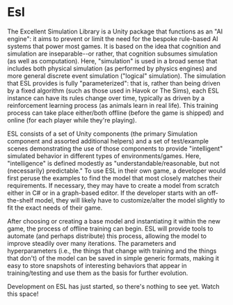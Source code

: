 # Esl
The Excellent Simulation Library is a Unity package that functions as an "AI
engine": it aims to prevent or limit the need for the bespoke rule-based AI
systems that power most games.  It is based on the idea that cognition and
simulation are inseparable--or rather, that cognition subsumes simulation (as
well as computation).  Here, "simulation" is used in a broad sense that includes
both physical simulation (as performed by physics engines) and more general
discrete event simulation ("logical" simulation).  The simulation that ESL
provides is fully "parameterized": that is, rather than being driven by a fixed
algorithm (such as those used in Havok or The Sims), each ESL instance can have
its rules change over time, typically as driven by a reinforcement learning
process (as animals learn in real life).  This training process can take place
either/both offline (before the game is shipped) and online (for each player
  while they're playing).

ESL consists of a set of Unity components (the primary Simulation component and
assorted additional helpers) and a set of test/example scenes demonstrating the
use of those components to provide "intelligent" simulated behavior in different
types of environments/games.  Here, "intelligence" is defined modestly as
"understandable/reasonable, but not (necessarily) predictable."  To use ESL in
their own game, a developer would first peruse the examples to find the model
that most closely matches their requirements.  If necessary, they may have to
create a model from scratch either in C# or in a graph-based editor.  If the
developer starts with an off-the-shelf model, they will likely have to
customize/alter the model slightly to fit the exact needs of their game.

After choosing or creating a base model and instantiating it within the new
game, the process of offline training can begin.  ESL will provide tools to
automate (and perhaps distribute) this process, allowing the model to improve
steadily over many iterations.  The parameters and hyperparameters (i.e., the
things that change with training and the things that don't) of the model can be
saved in simple generic formats, making it easy to store snapshots of
interesting behaviors that appear in training/testing and use them as the basis
for further evolution.

Development on ESL has just started, so there's nothing to see yet.  Watch this
space!
